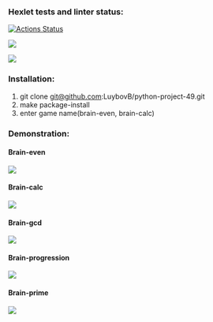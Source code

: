 ### Hexlet tests and linter status:
[![Actions Status](https://github.com/LuybovB/python-project-49/actions/workflows/hexlet-check.yml/badge.svg)](https://github.com/LuybovB/python-project-49/actions)

<a href="https://codeclimate.com/github/LuybovB/python-project-49/maintainability"><img src="https://api.codeclimate.com/v1/badges/038eb35db103bd0b40f2/maintainability" /></a> 

<a href="https://codeclimate.com/github/LuybovB/python-project-49/test_coverage"><img src="https://api.codeclimate.com/v1/badges/038eb35db103bd0b40f2/test_coverage" /></a>

### Installation:

1. git clone git@github.com:LuybovB/python-project-49.git
2. make package-install
3. enter game name(brain-even, brain-calc)

### Demonstration:

#### Brain-even

<a href="https://asciinema.org/a/vAWPnfNHF4I1WsdlnLYqRkFS7" target="_blank"><img src="https://asciinema.org/a/vAWPnfNHF4I1WsdlnLYqRkFS7.svg" /></a>

#### Brain-calc

<a href="https://asciinema.org/a/g402xoqQa9RfqK7Kvzf3seo4W" target="_blank"><img src="https://asciinema.org/a/g402xoqQa9RfqK7Kvzf3seo4W.svg" /></a>

#### Brain-gcd

<a href="https://asciinema.org/a/x1BZfQTZtbGN6I1WFGSVPnvEM" target="_blank"><img src="https://asciinema.org/a/x1BZfQTZtbGN6I1WFGSVPnvEM.svg" /></a>

#### Brain-progression

<a href="https://asciinema.org/a/RikqukRBQ1n0qnsZ8bCB9IeaN" target="_blank"><img src="https://asciinema.org/a/RikqukRBQ1n0qnsZ8bCB9IeaN.svg" /></a>

#### Brain-prime

<a href="https://asciinema.org/a/v6iq5jXxTEnLpORKuTr9jRSUt" target="_blank"><img src="https://asciinema.org/a/v6iq5jXxTEnLpORKuTr9jRSUt.svg" /></a>
